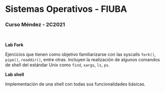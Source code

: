 # Sistemas Operativos - FIUBA

### Curso Méndez - 2C2021

<br/>

**Lab Fork** 

Ejercicios que tienen como objetivo familiarizarse con las syscalls `fork()`, `pipe()`, `readdir()`, entre otras. Incluyen la realización de algunos comandos de shell del estándar Unix como `find`, `xargs`, `ls`, `ps`.

**Lab shell**

Implementación de una shell con todas sus funcionalidades básicas.
